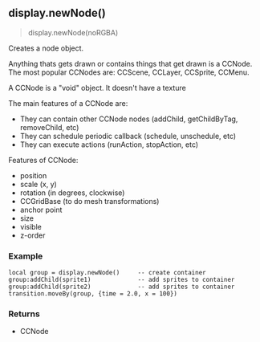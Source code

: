 
## display.newNode()

> display.newNode(noRGBA)

Creates a node object.

Anything thats gets drawn or contains things that get drawn is a CCNode. The most popular CCNodes are: CCScene, CCLayer, CCSprite, CCMenu.

A CCNode is a "void" object. It doesn't have a texture

The main features of a CCNode are:

-   They can contain other CCNode nodes (addChild, getChildByTag, removeChild, etc)
-   They can schedule periodic callback (schedule, unschedule, etc)
-   They can execute actions (runAction, stopAction, etc)

Features of CCNode:

-   position
-   scale (x, y)
-   rotation (in degrees, clockwise)
-   CCGridBase (to do mesh transformations)
-   anchor point
-   size
-   visible
-   z-order

### Example

    local group = display.newNode()     -- create container
    group:addChild(sprite1)             -- add sprites to container
    group:addChild(sprite2)             -- add sprites to container
    transition.moveBy(group, {time = 2.0, x = 100})


### Returns

-   CCNode
